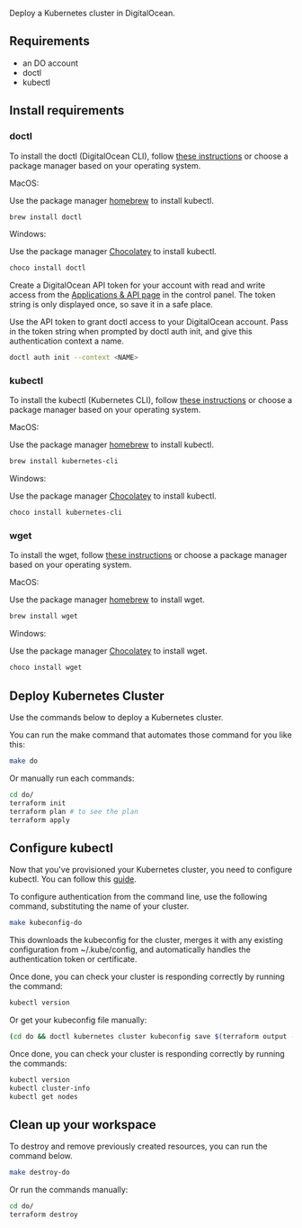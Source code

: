 Deploy a Kubernetes cluster in DigitalOcean.


## Requirements
 * an DO account
 * doctl
 * kubectl

## Install requirements

### doctl

To install the doctl (DigitalOcean CLI), follow [these instructions](https://www.digitalocean.com/docs/apis-clis/doctl/how-to/install/)
or choose a package manager based on your operating system.

MacOS:

Use the package manager [homebrew](https://formulae.brew.sh/) to install kubectl.

```bash
brew install doctl
```

Windows:

Use the package manager [Chocolatey](https://chocolatey.org/) to install kubectl.

```bash
choco install doctl
```

Create a DigitalOcean API token for your account with read and write access from the [Applications & API page](https://cloud.digitalocean.com/account/api/tokens) in the control panel.
The token string is only displayed once, so save it in a safe place.

Use the API token to grant doctl access to your DigitalOcean account.
Pass in the token string when prompted by doctl auth init, and give this authentication context a name.

```bash
doctl auth init --context <NAME>
```

### kubectl

To install the kubectl (Kubernetes CLI), follow [these instructions](https://kubernetes.io/docs/tasks/tools/install-kubectl/)
or choose a package manager based on your operating system.

MacOS:

Use the package manager [homebrew](https://formulae.brew.sh/) to install kubectl.

```bash
brew install kubernetes-cli
```

Windows:

Use the package manager [Chocolatey](https://chocolatey.org/) to install kubectl.

```bash
choco install kubernetes-cli
```

### wget

To install the wget, follow [these instructions](https://www.gnu.org/software/wget/) or choose a package manager based on your operating system.

MacOS:

Use the package manager [homebrew](https://formulae.brew.sh/) to install wget.

```bash
brew install wget
```

Windows:

Use the package manager [Chocolatey](https://chocolatey.org/) to install wget.

```bash
choco install wget
```

## Deploy Kubernetes Cluster

Use the commands below to deploy a Kubernetes cluster.

You can run the make command that automates those command for you like this:

```bash
make do
```

Or manually run each commands:

```bash
cd do/
terraform init
terraform plan # to see the plan
terraform apply
```

## Configure kubectl

Now that you've provisioned your Kubernetes cluster, you need to configure kubectl.
You can follow this [guide](https://www.digitalocean.com/docs/kubernetes/how-to/connect-to-cluster/).

To configure authentication from the command line, use the following command, substituting the name of your cluster.

```bash
make kubeconfig-do
```

This downloads the kubeconfig for the cluster, merges it with any existing configuration from ~/.kube/config,
and automatically handles the authentication token or certificate.

Once done, you can check your cluster is responding correctly by running the command:

```bash
kubectl version
```

Or get your kubeconfig file manually:

```bash
(cd do && doctl kubernetes cluster kubeconfig save $(terraform output -raw cluster_name))
```

Once done, you can check your cluster is responding correctly by running the commands:

```bash
kubectl version
kubectl cluster-info
kubectl get nodes
```

## Clean up your workspace

To destroy and remove previously created resources, you can run the command below.

```bash
make destroy-do
```

Or run the commands manually:

```bash
cd do/
terraform destroy
```

